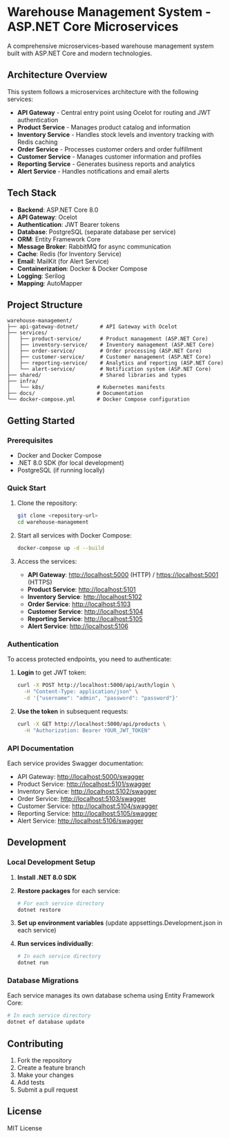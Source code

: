 # Warehouse Management System - ASP.NET Core Microservices

A comprehensive microservices-based warehouse management system built with ASP.NET Core and modern technologies.

## Architecture Overview

This system follows a microservices architecture with the following services:

- **API Gateway** - Central entry point using Ocelot for routing and JWT authentication
- **Product Service** - Manages product catalog and information
- **Inventory Service** - Handles stock levels and inventory tracking with Redis caching
- **Order Service** - Processes customer orders and order fulfillment
- **Customer Service** - Manages customer information and profiles
- **Reporting Service** - Generates business reports and analytics
- **Alert Service** - Handles notifications and email alerts

## Tech Stack

- **Backend**: ASP.NET Core 8.0
- **API Gateway**: Ocelot
- **Authentication**: JWT Bearer tokens
- **Database**: PostgreSQL (separate database per service)
- **ORM**: Entity Framework Core
- **Message Broker**: RabbitMQ for async communication
- **Cache**: Redis (for Inventory Service)
- **Email**: MailKit (for Alert Service)
- **Containerization**: Docker & Docker Compose
- **Logging**: Serilog
- **Mapping**: AutoMapper

## Project Structure

```text
warehouse-management/
├── api-gateway-dotnet/       # API Gateway with Ocelot
├── services/
│   ├── product-service/      # Product management (ASP.NET Core)
│   ├── inventory-service/    # Inventory management (ASP.NET Core)
│   ├── order-service/        # Order processing (ASP.NET Core)
│   ├── customer-service/     # Customer management (ASP.NET Core)
│   ├── reporting-service/    # Analytics and reporting (ASP.NET Core)
│   └── alert-service/        # Notification system (ASP.NET Core)
├── shared/                   # Shared libraries and types
├── infra/
│   └── k8s/                 # Kubernetes manifests
├── docs/                    # Documentation
└── docker-compose.yml       # Docker Compose configuration
```

## Getting Started

### Prerequisites

- Docker and Docker Compose
- .NET 8.0 SDK (for local development)
- PostgreSQL (if running locally)

### Quick Start

1. Clone the repository:

   ```bash
   git clone <repository-url>
   cd warehouse-management
   ```

2. Start all services with Docker Compose:

   ```bash
   docker-compose up -d --build
   ```

3. Access the services:

   - **API Gateway**: <http://localhost:5000> (HTTP) / <https://localhost:5001> (HTTPS)
   - **Product Service**: <http://localhost:5101>
   - **Inventory Service**: <http://localhost:5102>
   - **Order Service**: <http://localhost:5103>
   - **Customer Service**: <http://localhost:5104>
   - **Reporting Service**: <http://localhost:5105>
   - **Alert Service**: <http://localhost:5106>

### Authentication

To access protected endpoints, you need to authenticate:

1. **Login** to get JWT token:

   ```bash
   curl -X POST http://localhost:5000/api/auth/login \
     -H "Content-Type: application/json" \
     -d '{"username": "admin", "password": "password"}'
   ```

2. **Use the token** in subsequent requests:

   ```bash
   curl -X GET http://localhost:5000/api/products \
     -H "Authorization: Bearer YOUR_JWT_TOKEN"
   ```

### API Documentation

Each service provides Swagger documentation:

- API Gateway: <http://localhost:5000/swagger>
- Product Service: <http://localhost:5101/swagger>
- Inventory Service: <http://localhost:5102/swagger>
- Order Service: <http://localhost:5103/swagger>
- Customer Service: <http://localhost:5104/swagger>
- Reporting Service: <http://localhost:5105/swagger>
- Alert Service: <http://localhost:5106/swagger>

## Development

### Local Development Setup

1. **Install .NET 8.0 SDK**

2. **Restore packages** for each service:

   ```bash
   # For each service directory
   dotnet restore
   ```

3. **Set up environment variables** (update appsettings.Development.json in each service)

4. **Run services individually**:

   ```bash
   # In each service directory
   dotnet run
   ```

### Database Migrations

Each service manages its own database schema using Entity Framework Core:

```bash
# In each service directory
dotnet ef database update
```

## Contributing

1. Fork the repository
2. Create a feature branch
3. Make your changes
4. Add tests
5. Submit a pull request

## License

MIT License
